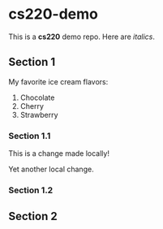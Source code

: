 # cs220-demo
This is a **cs220** demo repo.
Here are *italics*.

## Section 1
My favorite ice cream flavors:
1. Chocolate
2. Cherry
3. Strawberry

### Section 1.1
This is a change made locally!

Yet another local change.

### Section 1.2

## Section 2
